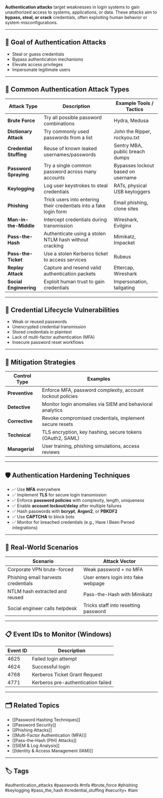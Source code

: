**Authentication attacks** target weaknesses in login systems to gain unauthorized access to systems, applications, or data. These attacks aim to **bypass, steal, or crack** credentials, often exploiting human behavior or system misconfigurations.

---

## 🎯 Goal of Authentication Attacks

- Steal or guess credentials
- Bypass authentication mechanisms
- Elevate access privileges
- Impersonate legitimate users

---

## 🔐 Common Authentication Attack Types

| Attack Type             | Description                                                                | Example Tools / Tactics               |
|--------------------------|----------------------------------------------------------------------------|----------------------------------------|
| **Brute Force**          | Try all possible password combinations                                     | Hydra, Medusa                          |
| **Dictionary Attack**    | Try commonly used passwords from a list                                    | John the Ripper, rockyou.txt           |
| **Credential Stuffing**  | Reuse of known leaked usernames/passwords                                  | Sentry MBA, public breach dumps        |
| **Password Spraying**    | Try a single common password across many accounts                          | Bypasses lockout based on username     |
| **Keylogging**           | Log user keystrokes to steal credentials                                   | RATs, physical USB keyloggers          |
| **Phishing**             | Trick users into entering their credentials into a fake login form         | Email phishing, clone sites            |
| **Man-in-the-Middle**    | Intercept credentials during transmission                                  | Wireshark, Evilginx                    |
| **Pass-the-Hash**        | Authenticate using a stolen NTLM hash without cracking                     | Mimikatz, Impacket                     |
| **Pass-the-Ticket**      | Use a stolen Kerberos ticket to access services                            | Rubeus                                 |
| **Replay Attack**        | Capture and resend valid authentication packets                            | Ettercap, Wireshark                    |
| **Social Engineering**   | Exploit human trust to gain credentials                                    | Impersonation, tailgating              |

---

## 🔁 Credential Lifecycle Vulnerabilities

- Weak or reused passwords
- Unencrypted credential transmission
- Stored credentials in plaintext
- Lack of multi-factor authentication (MFA)
- Insecure password reset workflows

---

## 🧱 Mitigation Strategies

| Control Type     | Examples                                                       |
|------------------|----------------------------------------------------------------|
| **Preventive**   | Enforce MFA, password complexity, account lockout policies     |
| **Detective**    | Monitor login anomalies via SIEM and behavioral analytics      |
| **Corrective**   | Revoke compromised credentials, implement secure resets        |
| **Technical**    | TLS encryption, key hashing, secure tokens (OAuth2, SAML)      |
| **Managerial**   | User training, phishing simulations, access reviews            |

---

## 🛡️ Authentication Hardening Techniques

- ✅ Use **MFA** everywhere
- ✅ Implement **TLS** for secure login transmission
- ✅ Enforce **password policies** with complexity, length, uniqueness
- ✅ Enable **account lockout/delay** after multiple failures
- ✅ Hash passwords with **bcrypt**, **Argon2**, or **PBKDF2**
- ✅ Use **CAPTCHA** to block bots
- ✅ Monitor for breached credentials (e.g., Have I Been Pwned integrations)

---

## 🧠 Real-World Scenarios

| Scenario                           | Attack Vector                         |
|------------------------------------|----------------------------------------|
| Corporate VPN brute-forced         | Weak password + no MFA                |
| Phishing email harvests credentials| User enters login into fake webpage   |
| NTLM hash extracted and reused     | Pass-the-Hash with Mimikatz          |
| Social engineer calls helpdesk     | Tricks staff into resetting password |

---

## 📋 Event IDs to Monitor (Windows)

| Event ID | Description                       |
|----------|-----------------------------------|
| 4625     | Failed login attempt              |
| 4624     | Successful login                  |
| 4768     | Kerberos Ticket Grant Request     |
| 4771     | Kerberos pre-authentication failed|

---

## 🗂 Related Topics

- [[Password Hashing Techniques]]
- [[Password Security]]
- [[Phishing Attacks]]
- [[Multi-Factor Authentication (MFA)]]
- [[Pass-the-Hash (PtH) Attacks]]
- [[SIEM & Log Analysis]]
- [[Identity & Access Management (IAM)]]

---

## 🏷 Tags

#authentication_attacks #passwords #mfa #brute_force #phishing #keylogging #pass_the_hash #credential_stuffing #security+ #iam

